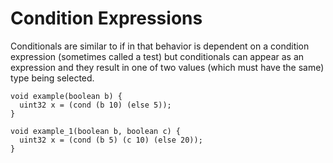 # Condition Expressions

Conditionals are similar to if in that behavior is dependent on a
condition expression (sometimes called a test) but conditionals can
appear as an expression and they result in one of two values (which
must have the same) type being selected.

```
void example(boolean b) {
  uint32 x = (cond (b 10) (else 5));
}

void example_1(boolean b, boolean c) {
  uint32 x = (cond (b 5) (c 10) (else 20));
}
```
